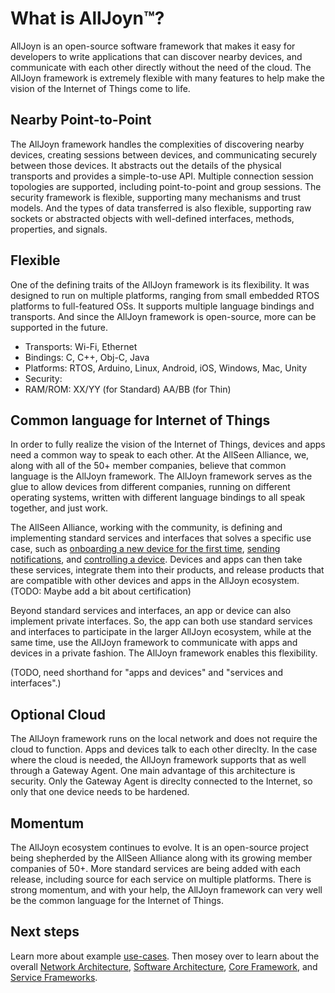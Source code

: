 # What is AllJoyn&trade;?

AllJoyn is an open-source software framework that makes it easy for developers
to write applications that can discover nearby devices, and communicate with each 
other directly without the need of the cloud. The AllJoyn framework is extremely flexible with 
many features to help make the vision of the Internet of Things come to life.

## Nearby Point-to-Point

The AllJoyn framework handles the complexities of discovering nearby devices, creating sessions 
between devices, and communicating securely between those devices.  It abstracts 
out the details of the physical transports and provides a simple-to-use API.
Multiple connection session topologies are supported, including point-to-point 
and group sessions. The security framework is flexible, supporting many mechanisms 
and trust models. And the types of data transferred is also flexible, supporting 
raw sockets or abstracted objects with well-defined interfaces, methods, properties, 
and signals.

## Flexible

One of the defining traits of the AllJoyn framework is its flexibility.  It was designed to run 
on multiple platforms, ranging from small embedded RTOS platforms to full-featured 
OSs. It supports multiple language bindings and transports. And since the AllJoyn framework is 
open-source, more can be supported in the future.

* Transports: Wi-Fi, Ethernet
* Bindings: C, C++, Obj-C, Java
* Platforms: RTOS, Arduino, Linux, Android, iOS, Windows, Mac, Unity
* Security: 
* RAM/ROM: XX/YY (for Standard) AA/BB (for Thin)

## Common language for Internet of Things

In order to fully realize the vision of the Internet of Things, devices and apps
need a common way to speak to each other.  At the AllSeen Alliance, we, along 
with all of the 50+ member companies, believe that common language is the AllJoyn framework. 
The AllJoyn framework serves as the glue to allow devices from different companies, running
on different operating systems, written with different language bindings to all
speak together, and just work.

The AllSeen Alliance, working with the community, is defining and implementing 
standard services and interfaces that solves a specific use case, such as 
[onboarding a new device for the first time][onboarding], [sending notifications][notifs], 
and [controlling a device][controlpanel]. Devices and apps can then take these 
services, integrate them into their products, and release products that are 
compatible with other devices and apps in the AllJoyn ecosystem. 
(TODO: Maybe add a bit about certification)

Beyond standard services and interfaces, an app or device can also implement 
private interfaces. So, the app can both use standard services and interfaces
to participate in the larger AllJoyn ecosystem, while at the same time, use
the AllJoyn framework to communicate with apps and devices in a private fashion. The AllJoyn
framework enables this flexibility.

(TODO, need shorthand for "apps and devices" and "services and interfaces".)

## Optional Cloud

The AllJoyn framework runs on the local network and does not require the cloud to function.
Apps and devices talk to each other direclty.  In the case where the cloud is
needed, the AllJoyn framework supports that as well through a Gateway Agent.  One main
advantage of this architecture is security. Only the Gateway Agent is direclty
connected to the Internet, so only that one device needs to be hardened.

## Momentum

The AllJoyn ecosystem continues to evolve. It is an open-source project being shepherded by 
the AllSeen Alliance along with its growing member companies of 50+. More 
standard services are being added with each release, including source for 
each service on multiple platforms. There is strong momentum, and with
your help, the AllJoyn framework can very well be the common language for the Internet
of Things.

## Next steps

Learn more about example [use-cases][].  Then mosey over to learn about the 
overall [Network Architecture][network-arch], [Software Architecture][software-arch],
[Core Framework][core], and [Service Frameworks][services].

[onboarding]: /learn/base-services/base-frameworks#onboarding
[notifs]: /learn/base-services/base-frameworks#notifications
[controlpanel]: /learn/base-services/base-frameworks#controlpanel

[use-cases]: /learn/use-cases
[network-arch]: /learn/network-architecture
[software-arch]: /learn/software-architecture
[core]: /learn/core-framework
[services]: /learn/base-services
